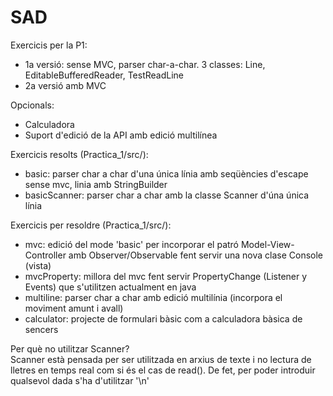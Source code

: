 # SAD

Exercicis per la P1:

- 1a versió: sense MVC, parser char-a-char. 3 classes: Line, EditableBufferedReader, TestReadLine
- 2a versió amb MVC

Opcionals:

- Calculadora
- Suport d'edició de la API amb edició multilínea

Exercicis resolts (Practica_1/src/):

- basic: parser char a char d'una única línia amb seqüències d'escape sense mvc, linia amb StringBuilder
- basicScanner: parser char a char amb la classe Scanner d'úna única línia

Exercicis per resoldre (Practica_1/src/):
- mvc: edició del mode 'basic' per incorporar el patró Model-View-Controller amb Observer/Observable fent servir una nova clase Console (vista)
- mvcProperty: millora del mvc fent servir PropertyChange (Listener y Events) que s'utilitzen actualment en java
- multiline: parser char a char amb edició multilínia (incorpora el moviment amunt i avall)
- calculator: projecte de formulari bàsic com a calculadora bàsica de sencers

Per què no utilitzar Scanner? </br>
Scanner està pensada per ser utilitzada en arxius de texte i no lectura de lletres en temps real com si és el cas de read(). De fet, per poder introduir qualsevol dada s'ha d'utilitzar '\n'
